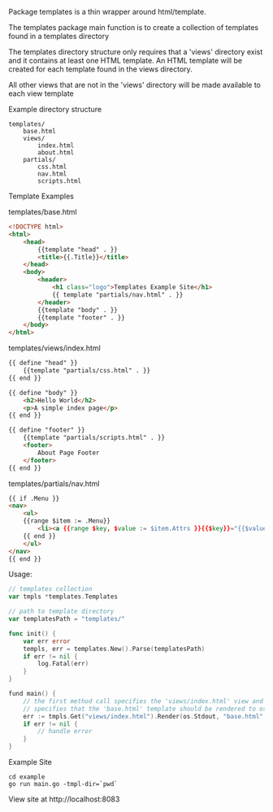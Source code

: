 Package templates is a thin wrapper around html/template.

The templates package main function is to create a collection
of templates found in a templates directory

The templates directory structure only requires that a 'views' directory exist and it contains at least one HTML template.
An HTML template will be created for each template found in the views directory.

All other views that are not in the 'views' directory will be made available to each view template

Example directory structure

	templates/
		base.html
		views/
			index.html
			about.html
		partials/
			css.html
			nav.html
			scripts.html

Template Examples

templates/base.html

```HTML
<!DOCTYPE html>
<html>
	<head>
		{{template "head" . }}
		<title>{{.Title}}</title>
	</head>
	<body>
		<header>
			<h1 class="logo">Templates Example Site</h1>
			{{ template "partials/nav.html" . }}
		</header>
		{{template "body" . }}
		{{template "footer" . }}
	</body>
</html>
```

templates/views/index.html

```HTML
{{ define "head" }}
	{{template "partials/css.html" . }}
{{ end }}

{{ define "body" }}
	<h2>Hello World</h2>
	<p>A simple index page</p>
{{ end }}

{{ define "footer" }}
	{{template "partials/scripts.html" . }}
	<footer>
		About Page Footer
	</footer>
{{ end }}
```

templates/partials/nav.html

```HTML
{{ if .Menu }}
<nav>
	<ul>
	{{range $item := .Menu}}
		<li><a {{range $key, $value := $item.Attrs }}{{$key}}="{{$value}}"{{end}}>{{$item.Name}}</a></li>
	{{ end }}
	</ul>
</nav>
{{ end }}
```

Usage:

```Go
// templates collection
var tmpls *templates.Templates

// path to template directory
var templatesPath = "templates/"

func init() {
	var err error	
	templs, err = templates.New().Parse(templatesPath)
	if err != nil {
		log.Fatal(err)
	}
}

fund main() {
	// the first method call specifies the 'views/index.html' view and the Render call
	// specifies that the 'base.html' template should be rendered to os.Stdout
	err := tmpls.Get("views/index.html").Render(os.Stdout, "base.html", nil)
	if err != nil {
		// handle error
	}
}
```

Example Site

	cd example
	go run main.go -tmpl-dir=`pwd`

View site at http://localhost:8083

